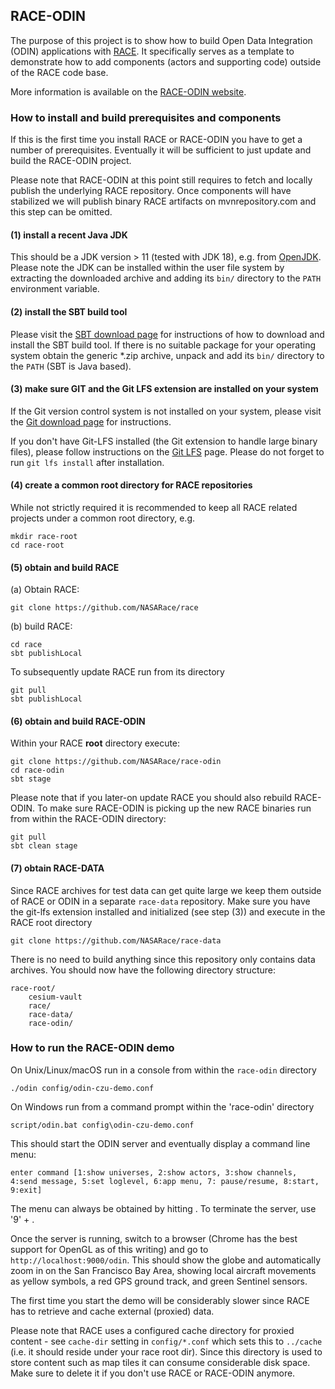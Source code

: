 ## RACE-ODIN

The purpose of this project is to show how to build Open Data Integration (ODIN) applications with 
[RACE](http://nasarace.github.io/race/). It specifically serves as a template to demonstrate how to add components 
(actors and supporting code) outside of the RACE code base. 

More information is available on the [RACE-ODIN website](http://NASARace.github.io/race-odin).

### How to install and build prerequisites and components
If this is the first time you install RACE or RACE-ODIN you have to get a number of prerequisites. Eventually it will
be sufficient to just update and build the RACE-ODIN project.

Please note that RACE-ODIN at this point still requires to fetch and locally publish the underlying RACE 
repository. Once components will have stabilized we will publish binary RACE artifacts on mvnrepository.com and this
step can be omitted.

#### (1) install a recent Java JDK
This should be a JDK version > 11 (tested with JDK 18), e.g. from [OpenJDK](https://openjdk.java.net/).
Please note the JDK can be installed within the user file system by extracting the downloaded archive and 
adding its `bin/` directory to the `PATH` environment variable.

#### (2) install the SBT build tool
Please visit the  [SBT download page](https://www.scala-sbt.org/download.html) for instructions of how to download
and install the SBT build tool. If there is no suitable package for your operating system obtain the generic *.zip archive,
unpack and add its `bin/` directory to the `PATH` (SBT is Java based).

#### (3) make sure GIT and the Git LFS extension are installed on your system
If the Git version control system is not installed on your system, please visit the 
[Git download page](https://git-scm.com/downloads) for instructions.

If you don't have Git-LFS installed (the Git extension to handle large binary files), please follow instructions on
the [Git LFS](https://git-lfs.github.com) page. Please do not forget to run `git lfs install` after installation.

#### (4) create a common root directory for RACE repositories
While not strictly required it is recommended to keep all RACE related projects under a common root directory, e.g.

    mkdir race-root
    cd race-root

#### (5) obtain and build RACE
(a) Obtain RACE:

    git clone https://github.com/NASARace/race

(b) build RACE:

    cd race
    sbt publishLocal

To subsequently update RACE run from its directory

    git pull
    sbt publishLocal

#### (6) obtain and build RACE-ODIN
Within your RACE **root** directory execute:

    git clone https://github.com/NASARace/race-odin
    cd race-odin
    sbt stage

Please note that if you later-on update RACE you should also rebuild RACE-ODIN. To make sure RACE-ODIN is picking 
up the new RACE binaries run from within the RACE-ODIN directory:

    git pull
    sbt clean stage

#### (7) obtain RACE-DATA
Since RACE archives for test data can get quite large we keep them outside of RACE or ODIN in a separate `race-data`
repository. Make sure you have the git-lfs extension installed and initialized (see step (3)) and execute in the
RACE root directory

    git clone https://github.com/NASARace/race-data

There is no need to build anything since this repository only contains data archives. You should now have the following
directory structure:

    race-root/
        cesium-vault
        race/
        race-data/
        race-odin/


### How to run the RACE-ODIN demo
On Unix/Linux/macOS run in a console from within the `race-odin` directory

    ./odin config/odin-czu-demo.conf

On Windows run from a command prompt within the 'race-odin' directory

    script/odin.bat config\odin-czu-demo.conf


This should start the ODIN server and eventually display a command line menu:

    enter command [1:show universes, 2:show actors, 3:show channels, 4:send message, 5:set loglevel, 6:app menu, 7: pause/resume, 8:start, 9:exit]

The menu can always be obtained by hitting <enter>. To terminate the server, use '9' + <enter>. 

Once the server is running, switch to a browser (Chrome has the best support for OpenGL as of this writing) and
go to `http://localhost:9000/odin`. This should show the globe and automatically zoom in on the San Francisco Bay Area,
showing local aircraft movements as yellow symbols, a red GPS ground track, and green Sentinel sensors.

The first time you start the demo will be considerably slower since RACE has to retrieve and cache external (proxied) data.

Please note that RACE uses a configured cache directory for proxied content - see `cache-dir` setting in 
`config/*.conf` which sets this to `../cache` (i.e. it should reside under your race root dir). Since this
directory is used to store content such as map tiles it can consume considerable disk space. Make sure to delete it
if you don't use RACE or RACE-ODIN anymore.
